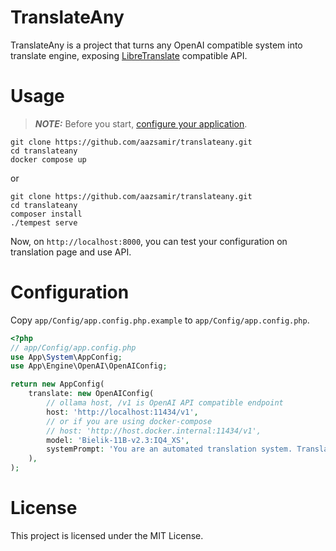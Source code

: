 # TranslateAny

TranslateAny is a project that turns any OpenAI compatible system into translate engine, exposing [LibreTranslate](https://github.com/LibreTranslate/LibreTranslate) compatible API.

# Usage

> **_NOTE:_** Before you start, [configure your application](#configuration).

```
git clone https://github.com/aazsamir/translateany.git
cd translateany
docker compose up
```
or
```
git clone https://github.com/aazsamir/translateany.git
cd translateany
composer install
./tempest serve
```

Now, on `http://localhost:8000`, you can test your configuration on translation page and use API.

# Configuration

Copy `app/Config/app.config.php.example` to `app/Config/app.config.php`.
```php
<?php
// app/Config/app.config.php
use App\System\AppConfig;
use App\Engine\OpenAI\OpenAIConfig;

return new AppConfig(
    translate: new OpenAIConfig(
        // ollama host, /v1 is OpenAI API compatible endpoint
        host: 'http://localhost:11434/v1',
        // or if you are using docker-compose
        // host: 'http://host.docker.internal:11434/v1',
        model: 'Bielik-11B-v2.3:IQ4_XS',
        systemPrompt: 'You are an automated translation system. Translate text to the target language. Do not add any additional information or context, just the translation.',
    ),
);
```

# License

This project is licensed under the MIT License.
